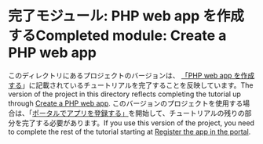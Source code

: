 # <a name="completed-module-create-a-php-web-app"></a><span data-ttu-id="fc097-101">完了モジュール: PHP web app を作成する</span><span class="sxs-lookup"><span data-stu-id="fc097-101">Completed module: Create a PHP web app</span></span>

<span data-ttu-id="fc097-102">このディレクトリにあるプロジェクトのバージョンは、 [「PHP web app を作成する](https://docs.microsoft.com/graph/training/php-tutorial?tutorial-step=1)」に記載されているチュートリアルを完了することを反映しています。</span><span class="sxs-lookup"><span data-stu-id="fc097-102">The version of the project in this directory reflects completing the tutorial up through [Create a PHP web app](https://docs.microsoft.com/graph/training/php-tutorial?tutorial-step=1).</span></span> <span data-ttu-id="fc097-103">このバージョンのプロジェクトを使用する場合は、「[ポータルでアプリを登録する」](https://docs.microsoft.com/graph/training/php-tutorial?tutorial-step=2)を開始して、チュートリアルの残りの部分を完了する必要があります。</span><span class="sxs-lookup"><span data-stu-id="fc097-103">If you use this version of the project, you need to complete the rest of the tutorial starting at [Register the app in the portal](https://docs.microsoft.com/graph/training/php-tutorial?tutorial-step=2).</span></span>